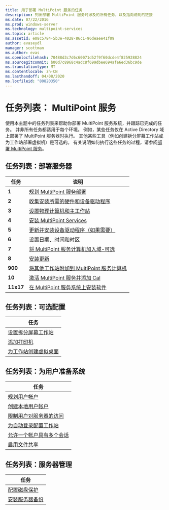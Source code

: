 ```yaml
---
title: 用于部署 MultiPoint 服务的任务
description: 列出部署 MultiPoint 服务时涉及的所有任务，以及指向说明的链接
ms.date: 07/22/2016
ms.prod: windows-server
ms.technology: multipoint-services
ms.topic: article
ms.assetid: e08c5784-5b3e-4028-86c1-96deaee41f09
author: evaseydl
manager: scottman
ms.author: evas
ms.openlocfilehash: 70488d3c7d6c60071d52f9f60dcde4f825928824
ms.sourcegitcommit: b00d7c8968c4adc8f699dbee694afe6ed36bc9de
ms.translationtype: MT
ms.contentlocale: zh-CN
ms.lasthandoff: 04/08/2020
ms.locfileid: "80820350"
---
```

# <a name="task-lists-multipoint-services"></a>任务列表： MultiPoint 服务
使用本主题中的任务列表来帮助你部署 MultiPoint 服务系统，并跟踪已完成的任务。 并非所有任务都适用于每个环境。 例如，某些任务仅在 Active Directory 域上部署了 MultiPoint 服务器时执行。 其他某些工具（例如创建拆分屏幕工作站或为工作站部署虚拟机）是可选的。 有关说明如何执行这些任务的过程，请参阅[部署 MultiPoint 服务](deploying-multipoint-services.md)。  
  
## <a name="task-list-deploy-the-server"></a>任务列表：部署服务器  

|任务|说明|  
|--------|---------------|  
|**1**|[规划 MultiPoint 服务部署](planning-a-multipoint-services-deployment.md)|  
|**2**|[收集安装所需的硬件和设备驱动程序](Collect-hardware-and-device-drivers-needed-for-the-installation.md)|  
|**3**|[设置物理计算机和主工作站](Set-up-the-physical-computer-and-primary-station.md)|  
|**4**|[安装 MultiPoint Services](Install-MultiPoint-services.md)|  
|**5**|[更新并安装设备驱动程序（如果需要）](Update-and-install-device-drivers-if-needed.md)|  
|**6**|[设置日期、时间和时区](Set-the-date--time--and-time-zone.md)|  
|**7**|[将 MultiPoint 服务计算机加入域-可选](Join-the-MultiPoint-services-computer-to-a-domain--optional-.md)|  
|**8**|[安装更新](Install-updates.md)|  
|**900**|[将其他工作站附加到 MultiPoint 服务计算机](Attach-additional-stations-to-your-MultiPoint-services-computer.md)|  
|**10**|[激活 MultiPoint 服务并添加 Cal](manage-client-access-licenses-with-multipoint-services.md)|  
|**11x17**|[在 MultiPoint 服务系统上安装软件](Install-software-on-your-MultiPoint-services-system.md)|  
  
## <a name="task-list-optional-configurations"></a>任务列表：可选配置  
  
|任务|  
|--------|  
|[设置拆分屏幕工作站](Set-up-a-split-screen-station-in-MultiPoint-services.md)|  
|[添加打印机](Add-printers.md)|  
|[为工作站创建虚拟桌面](Create-Windows-10-Enterprise-virtual-desktops-for-stations.md)|  
  
## <a name="task-list-prepare-your-system-for-users"></a>任务列表：为用户准备系统  
  
|任务|  
|--------|  
|[规划用户帐户](Plan-user-accounts-for-your-MultiPoint-services-environment.md)|  
|[创建本地用户帐户](Create-local-user-accounts.md)|  
|[限制用户对服务器的访问](Limit-users--access-to-the-server-in-MultiPoint-services.md)|  
|[为自动登录配置工作站](Configure-stations-for-automatic-logon.md)|  
|[允许一个帐户具有多个会话](Allow-one-account-to-have-multiple-sessions.md)|  
|[启用文件共享](Enable-file-sharing-in-MultiPoint-services.md)|  
  
## <a name="task-list-server-administration"></a>任务列表：服务器管理  
  
|任务|  
|--------|  
|[配置磁盘保护](Configure-Disk-Protection-in-MultiPoint-services.md)|  
|[安装服务器备份](Install-Server-Backup-on-your-MultiPoint-services-computer.md)|